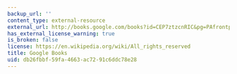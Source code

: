 ```yaml
---
backup_url: ''
content_type: external-resource
external_url: http://books.google.com/books?id=CEP7ztzcnRIC&pg=PAfrontpage#v=onepage
has_external_license_warning: true
is_broken: false
license: https://en.wikipedia.org/wiki/All_rights_reserved
title: Google Books
uid: db26fbbf-59fa-4663-ac72-91c6ddc78e28
---
```

